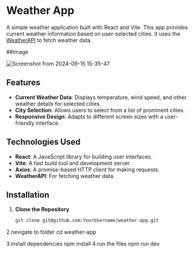 # Weather App

A simple weather application built with React and Vite. This app provides current weather information based on user-selected cities. It uses the [WeatherAPI](https://www.weatherapi.com/) to fetch weather data.

##image



![Screenshot from 2024-09-15 15-35-47](https://github.com/user-attachments/assets/32dbe24e-8cea-4b6c-929d-90f7fe3d01fb)



## Features

- **Current Weather Data**: Displays temperature, wind speed, and other weather details for selected cities.
- **City Selection**: Allows users to select from a list of prominent cities.
- **Responsive Design**: Adapts to different screen sizes with a user-friendly interface.

## Technologies Used

- **React**: A JavaScript library for building user interfaces.
- **Vite**: A fast build tool and development server.
- **Axios**: A promise-based HTTP client for making requests.
- **WeatherAPI**: For fetching weather data.

## Installation

1. **Clone the Repository**

   ```bash
   git clone git@github.com:YourUsername/weather-app.git

2.nevigate to folder 
    cd weather-app

3.install dependencies 
    npm install
4.run the files
    npm run dev

